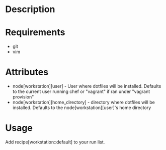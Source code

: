 Description
===========

Requirements
============

  * git
  * vim

Attributes
==========

   * node[workstation][user] - User where dotfiles will be installed.  Defaults
     to the current user running chef or "vagrant" if ran under "vagrant
     provision"
   * node[workstation][home_directory] - directory where dotfiles will be
     installed.  Defaults to the node[workstation][user]'s home directory

Usage
=====

Add recipe[workstation::default] to your run list.
